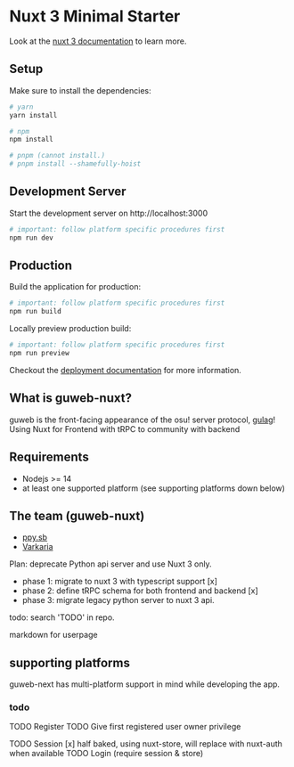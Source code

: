 # Nuxt 3 Minimal Starter

Look at the [nuxt 3 documentation](https://v3.nuxtjs.org) to learn more.

## Setup

Make sure to install the dependencies:

```bash
# yarn
yarn install

# npm
npm install

# pnpm (cannot install.)
# pnpm install --shamefully-hoist
```

## Development Server

Start the development server on http://localhost:3000

```bash
# important: follow platform specific procedures first
npm run dev
```

## Production

Build the application for production:

```bash
# important: follow platform specific procedures first
npm run build
```

Locally preview production build:

```bash
# important: follow platform specific procedures first
npm run preview
```

Checkout the [deployment documentation](https://v3.nuxtjs.org/guide/deploy/presets) for more information.

What is guweb-nuxt?
------

guweb is the front-facing appearance of the osu! server protocol, [gulag](https://github.com/cmyui/gulag)!
Using Nuxt for Frontend with tRPC to community with backend

Requirements
------

- Nodejs >= 14
- at least one supported platform (see supporting platforms down below)

The team (guweb-nuxt)
------

- [ppy.sb](https://github.com/ppy-sb)
- [Varkaria](https://github.com/Varkaria)

Plan: deprecate Python api server and use Nuxt 3 only.

- phase 1: migrate to nuxt 3 with typescript support [x]
- phase 2: define tRPC schema for both frontend and backend [x]
- phase 3: migrate legacy python server to nuxt 3 api.

todo: search 'TODO' in repo.

markdown for userpage

## supporting platforms

guweb-next has multi-platform support in mind while developing the app.



### todo

TODO Register
TODO Give first registered user owner privilege

TODO Session [x] half baked, using nuxt-store, will replace with nuxt-auth when available
TODO Login (require session & store)
